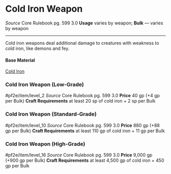 # Cold Iron Weapon
*Source* Core Rulebook pg. 599 3.0
**Usage** varies by weapon; **Bulk** — varies by weapon

---
Cold iron weapons deal additional damage to creatures with weakness to cold iron, like demons and fey.

#### Base Material
[Cold Iron](../Materials/Cold%20Iron.md)

### Cold Iron Weapon (Low-Grade)
#pf2e/item/level_2
*Source* Core Rulebook pg. 599 3.0
**Price** 40 gp (+4 gp per Bulk)
**Craft Requirements** at least 20 sp of cold iron + 2 sp per Bulk

### Cold Iron Weapon (Standard-Grade)
#pf2e/item/level_10
*Source* Core Rulebook pg. 599 3.0
**Price** 880 gp (+88 gp per Bulk)
**Craft Requirements** at least 110 gp of cold iron + 11 gp per Bulk

### Cold Iron Weapon (High-Grade)
#pf2e/item/level_16
*Source* Core Rulebook pg. 599 3.0
**Price** 9,000 gp (+900 gp per Bulk)
**Craft Requirements** at least 4,500 gp of cold iron + 450 gp per Bulk
